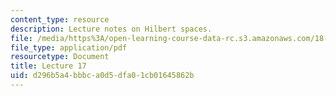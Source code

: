 ```yaml
---
content_type: resource
description: Lecture notes on Hilbert spaces.
file: /media/https%3A/open-learning-course-data-rc.s3.amazonaws.com/18-102-introduction-to-functional-analysis-spring-2009/d296b5a4bbbca0d5dfa01cb01645862b_MIT18_102s09_lec17.pdf
file_type: application/pdf
resourcetype: Document
title: Lecture 17
uid: d296b5a4-bbbc-a0d5-dfa0-1cb01645862b
---
```

